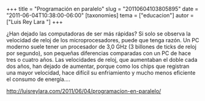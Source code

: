 +++
title = "Programación en paralelo"
slug = "20110604103805895"
date = "2011-06-04T10:38:00-06:00"
[taxonomies]
tema = ["educacion"]
autor = ["Luis Rey Lara "]
+++

¿Han dejado las computadoras de ser más rápidas? Si solo se observa la
velocidad de reloj de los microprocesadores, puede que tenga razón. Un
PC moderno suele tener un procesador de 3,0 GHz (3 billones de ticks de
reloj por segundo), son pequeñas diferencias comparadas con un PC de
hace tres o cuatro años. Las velocidades de reloj, que aumentaban el
doble cada dos años, han dejado de aumentar, porque como los chips que
registran una mayor velocidad, hace difícil su enfriamiento y mucho
menos eficiente el consumo de energía….

<a href="http://luisreylara.com/2011/06/04/programacion-en-paralelo/">http://luisreylara.com/2011/06/04/programacion-en-paralelo/</a>
